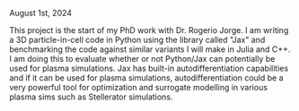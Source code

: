 August 1st, 2024

This project is the start of my PhD work with Dr. Rogerio Jorge. I am writing a 3D particle-in-cell code in Python using the library called "Jax" and benchmarking the code against similar variants I will make in Julia and C++. I am doing this to evaluate
whether or not Python/Jax can potentially be used for plasma simulations. Jax has built-in autodifferentiation capabilities and if it can be used for plasma simulations, autodifferentiation could be a very powerful tool for optimization and surrogate
modelling in various plasma sims such as Stellerator simulations.
